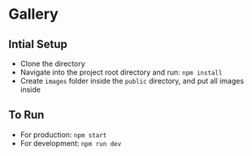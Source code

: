# Gallery

## Intial Setup

- Clone the directory
- Navigate into the project root directory and run: `npm install`
- Create `images` folder inside the `public` directory, and put all images inside

## To Run

- For production: `npm start`
- For development: `npm run dev`
